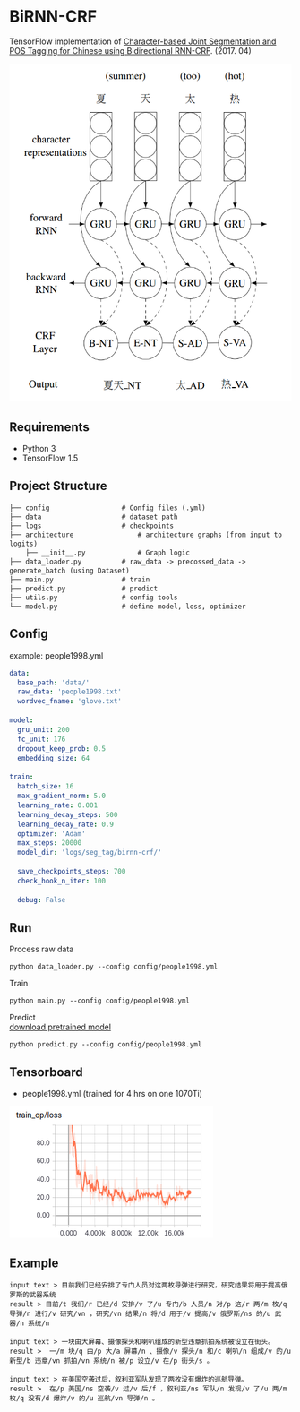 # BiRNN-CRF 

TensorFlow implementation of [Character-based Joint Segmentation and POS Tagging for Chinese
using Bidirectional RNN-CRF](https://arxiv.org/pdf/1704.01314.pdf). (2017. 04)

![images](images/architecture.png)

## Requirements

- Python 3
- TensorFlow 1.5


## Project Structure


    ├── config                  # Config files (.yml)
    ├── data                    # dataset path
    ├── logs                    # checkpoints
    ├── architecture                # architecture graphs (from input to logits)
        ├── __init__.py             # Graph logic
    ├── data_loader.py          # raw_data -> precossed_data -> generate_batch (using Dataset)
    ├── main.py                 # train
    ├── predict.py              # predict
    ├── utils.py                # config tools
    └── model.py                # define model, loss, optimizer
    

## Config

example: people1998.yml

```yml
data:
  base_path: 'data/'
  raw_data: 'people1998.txt'
  wordvec_fname: 'glove.txt'

model:
  gru_unit: 200
  fc_unit: 176
  dropout_keep_prob: 0.5
  embedding_size: 64

train:
  batch_size: 16
  max_gradient_norm: 5.0
  learning_rate: 0.001
  learning_decay_steps: 500
  learning_decay_rate: 0.9
  optimizer: 'Adam'
  max_steps: 20000
  model_dir: 'logs/seg_tag/birnn-crf/'

  save_checkpoints_steps: 700
  check_hook_n_iter: 100

  debug: False
```


## Run

Process raw data

```
python data_loader.py --config config/people1998.yml
```

Train

```
python main.py --config config/people1998.yml
```

Predict  
[download pretrained model](https://drive.google.com/open?id=1c9A6BkDDD-JweVoog2ETdbi3bfmd0PLw)  
```
python predict.py --config config/people1998.yml
```

## Tensorboard


- people1998.yml (trained for 4 hrs on one 1070Ti)

![images](images/loss.png)


## Example


```
input text > 目前我们已经安排了专门人员对这两枚导弹进行研究，研究结果将用于提高俄罗斯的武器系统
result > 目前/t 我们/r 已经/d 安排/v 了/u 专门/b 人员/n 对/p 这/r 两/m 枚/q 导弹/n 进行/v 研究/vn ，研究/vn 结果/n 将/d 用于/v 提高/v 俄罗斯/ns 的/u 武器/n 系统/n

input text > 一块由大屏幕、摄像探头和喇叭组成的新型违章抓拍系统被设立在街头。
result >  一/m 块/q 由/p 大/a 屏幕/n 、摄像/v 探头/n 和/c 喇叭/n 组成/v 的/u 新型/b 违章/vn 抓拍/vn 系统/n 被/p 设立/v 在/p 街头/s 。

input text > 在美国空袭过后，叙利亚军队发现了两枚没有爆炸的巡航导弹。
result >  在/p 美国/ns 空袭/v 过/v 后/f ，叙利亚/ns 军队/n 发现/v 了/u 两/m 枚/q 没有/d 爆炸/v 的/u 巡航/vn 导弹/n 。
```




